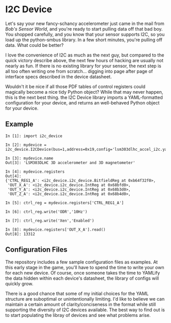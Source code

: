 I2C Device
==========

Let's say your new fancy-schancy accelerometer just came in the mail from
_Bob's Sensor World_, and you're ready to start pulling data off that bad boy.
You shopped carefully, and you know that your sensor supports I2C, so you load
up the python-smbus library.  In a few short minutes, you're pulling off data.
What could be better?

I love the convenience of I2C as much as the next guy, but compared to the
quick victory describe above, the next few hours of hacking are usually not
nearly as fun.  If there is no existing library for your sensor, the next step
is all too often writing one from scratch... digging into page after page of 
interface specs described in the device datasheet.

Wouldn't it be nice if all those PDF tables of control registers could 
magically become a nice tidy Python object?  While that may never happen, 
this is the next best thing.  the I2C Device library imports a YAML-formatted
configuration for your device, and returns an well-behaved Python object 
for your device.  


Example
-------

```
In [1]: import i2c_device

In [2]: mydevice = i2c_device.I2CDevice(bus=1,address=0x19,config='lsm303dlhc_accel_i2c.yaml')

In [3]: mydevice.name
Out[3]: 'LSM303DLHC 3D accelerometer and 3D magnetometer'

In [4]: mydevice.registers
Out[4]: 
{'CTRL_REG1_A': <i2c_device.i2c_device.BitfieldReg at 0xb64f32f0>,
 'OUT_X_A': <i2c_device.i2c_device.IntReg at 0x68bfd0>,
 'OUT_Y_A': <i2c_device.i2c_device.IntReg at 0x68b3d0>,
 'OUT_Z_A': <i2c_device.i2c_device.IntReg at 0x68b4d0>,

In [5]: ctrl_reg = mydevice.registers['CTRL_REG1_A']

In [6]: ctrl_reg.write('ODR','10Hz')

In [7]: ctrl_reg.write('Xen','Enabled')

In [8]: mydevice.registers['OUT_X_A'].read()
Out[8]: 13312
```


Configuration Files
-------------------

The repository includes a few sample configuration files as examples.  At this
early stage in the game, you'll have to spend the time to write your own for
each new device.  Of course, once someone takes the time to YAMLify the data
hidden within each device's datasheet, the library of configs will quickly
grow.  

There is a good chance that some of my initial choices for the YAML structure
are suboptimal or unintentionally limiting.  I'd like to believe we can
maintain a certain amount of clarity/conciseness in the format while still
supporting the diversity of I2C devices available.  The best way to find out is
to start populating the libray of devices and see what problems arise.  



